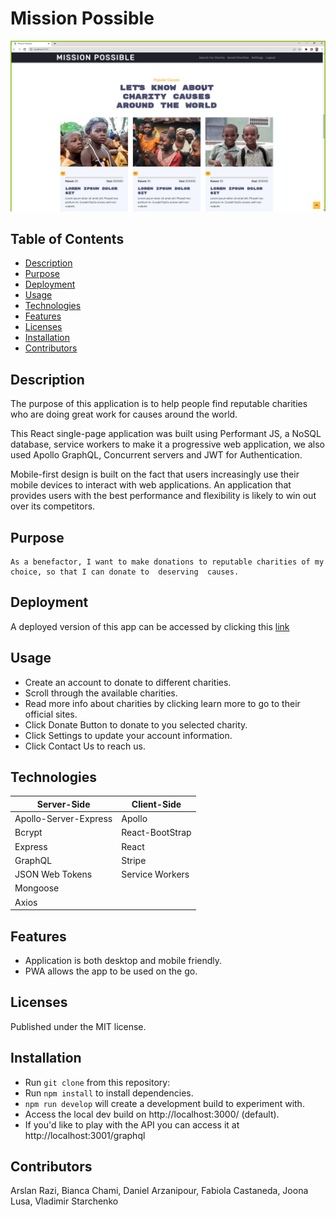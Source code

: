 # Mission Possible


![App preview](./client/public/assets/img/screenshot.png)

## Table of Contents

- [Description](#description)
- [Purpose](#purpose)
- [Deployment](#deployment)
- [Usage](#usage)
- [Technologies](#technologies)
- [Features](#features)
- [Licenses ](#licenses)
- [Installation](#installation)
- [Contributors](#contributors)

## Description

The purpose of this application is to help people find reputable charities who are doing great work for causes around the world. 

This React single-page application was built using Performant JS, a NoSQL database, service workers to make it a progressive web application, we also used Apollo GraphQL, Concurrent servers and JWT for Authentication.

Mobile-first design is built on the fact that users increasingly use their mobile devices to interact with web applications. An application that provides users with the best performance and flexibility is likely to win out over its competitors.


## Purpose

```
As a benefactor, I want to make donations to reputable charities of my choice, so that I can donate to  deserving  causes. 

```

## Deployment

<!-- Update this link -->
A deployed version of this app can be accessed by clicking this [link](http://www.google.ca) 



## Usage

- Create an account to donate to different charities.
- Scroll through the available charities. 
- Read more info about charities by clicking learn more to go to their official sites.  
- Click Donate Button to donate to you selected charity.
- Click Settings to update your account information. 
- Click Contact Us to reach us. 


## Technologies

| Server-Side           | Client-Side   |
| --------------------- | ------------- |
| Apollo-Server-Express | Apollo        |
| Bcrypt                | React-BootStrap    |
| Express               | React         |
| GraphQL               | Stripe        |
| JSON Web Tokens       | Service Workers    |
| Mongoose              |               |
| Axios                 |               |


## Features

- Application is both desktop and mobile friendly.
- PWA allows the app to be used on the go.


## Licenses

Published under the MIT license.

## Installation

- Run `git clone` from this repository: 
- Run `npm install` to install dependencies.
- `npm run develop` will create a development build to experiment with.
- Access the local dev build on http://localhost:3000/ (default).
- If you'd like to play with the API you can access it at http://localhost:3001/graphql

## Contributors

Arslan Razi, Bianca Chami, Daniel Arzanipour, Fabiola Castaneda, Joona Lusa, Vladimir Starchenko





